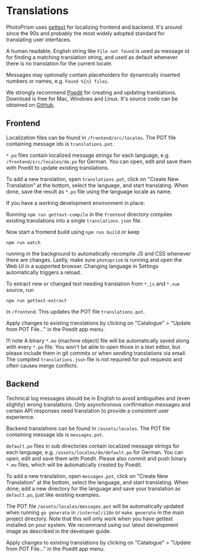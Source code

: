 # Translations

PhotoPrism uses [gettext](https://en.wikipedia.org/wiki/Gettext) for localizing frontend and backend.
It's around since the 90s and probably the most widely adopted standard for translating user interfaces.
 
A human readable, English string like `File not found` is used as message id for 
finding a matching translation string, and used as default whenever there is no translation for 
the current locale.

Messages may optionally contain placeholders for dynamically inserted numbers or names,
e.g. `Found %{n} files`.

We strongly recommend [Poedit](https://poedit.net/download) for creating and updating translations.
Download is free for Mac, Windows and Linux.
It's source code can be obtained on [GitHub](https://github.com/vslavik/poedit).

## Frontend ##

Localization files can be found in `/frontend/src/locales`. The POT file containing message ids 
is `translations.pot`.

`*.po` files contain localized message strings for each language, e.g. `/frontend/src/locales/de.po` for German.
You can open, edit and save them with Poedit to update existing translations. 

To add a new translation, open `translations.pot`, click on "Create New Translation" at the bottom, select
the language, and start translating. 
When done, save the result as `*.po` file using the language locale as name.

If you have a working development environment in place:

Running `npm run gettext-compile` in the `frontend` directory compiles existing translations into 
a single `translations.json` file.

Now start a frontend build using `npm run build` or keep 

```
npm run watch
```

running in the background to automatically recompile JS and CSS whenever there
are changes. Lastly, make sure `photoprism` is running and open the Web UI in a supported browser. Changing 
language in Settings automatically triggers a reload.

To extract new or changed text needing translation from `*.js` and `*.vue` source, run 
```
npm run gettext-extract
```
in `/frontend`. This updates the POT file `translations.pot`.

Apply changes to existing translations by clicking on "Catalogue" > "Update from POT File..." 
in the Poedit app menu.

!!! note
    A binary `*.mo` (machine object) file will be automatically saved along with every `*.po` file. 
    You won't be able to open those in a text editor, but please include them in git commits or when sending
    translations via email. The compiled `translations.json` file is not required for pull requests 
    and often causes merge conflicts.
    
## Backend ##

Technical log messages should be in English to avoid ambiguities and (even slightly) wrong translations. 
Only asynchronous confirmation messages and certain API responses need translation to provide a 
consistent user experience.

Backend translations can be found in `/assets/locales`. The POT file containing message ids is `messages.pot`.

`default.po` files in sub directories contain localized message strings for each language, e.g. 
`/assets/locales/de/default.po` for German. You can open, edit and save them with Poedit. Please
also commit and push binary `*.mo` files, which will be automatically created by Poedit.

To add a new translation, open `messages.pot`, click on "Create New Translation" at the bottom, select
the language, and start translating. 
When done, add a new directory for the language and save your translation as `default.po`,
just like existing examples.

The POT file `/assets/locales/messages.pot` will be automatically updated when 
running `go generate` in `/internal/i18n` or `make generate` in the main project directory.
Note that this will only work when you have gettext installed on your system.
We recommand using our latest development image as described in the developer guide.

Apply changes to existing translations by clicking on "Catalogue" > "Update from POT File..." 
in the Poedit app menu.

